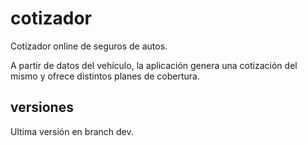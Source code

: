 # cotizador
Cotizador online de seguros de autos.

A partir de datos del vehículo, la aplicación genera una cotización del mismo y ofrece distintos planes de cobertura.

## versiones

Ultima versión en branch dev.
